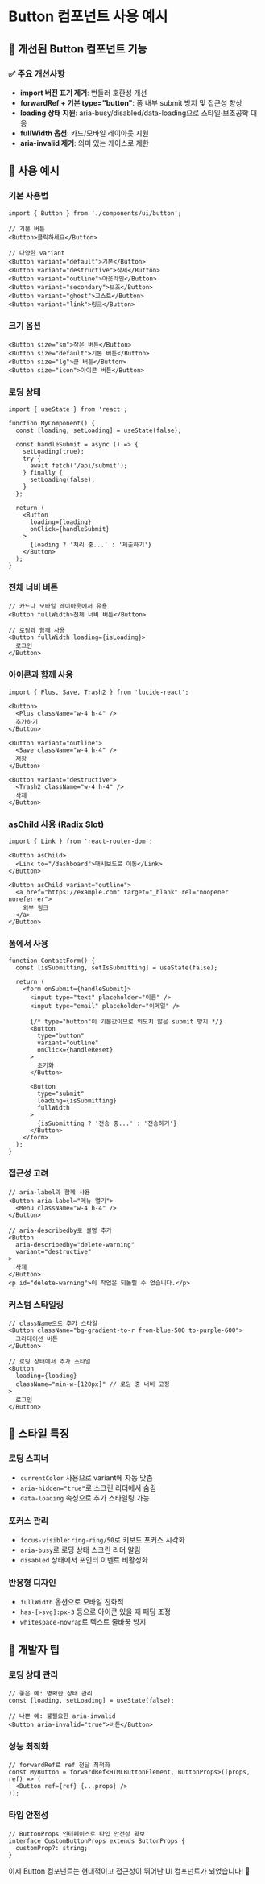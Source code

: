 # Button 컴포넌트 사용 예시

## 🚀 개선된 Button 컴포넌트 기능

### ✅ 주요 개선사항
- **import 버전 표기 제거**: 번들러 호환성 개선
- **forwardRef + 기본 type="button"**: 폼 내부 submit 방지 및 접근성 향상
- **loading 상태 지원**: aria-busy/disabled/data-loading으로 스타일·보조공학 대응
- **fullWidth 옵션**: 카드/모바일 레이아웃 지원
- **aria-invalid 제거**: 의미 있는 케이스로 제한

## 📝 사용 예시

### 기본 사용법
```tsx
import { Button } from './components/ui/button';

// 기본 버튼
<Button>클릭하세요</Button>

// 다양한 variant
<Button variant="default">기본</Button>
<Button variant="destructive">삭제</Button>
<Button variant="outline">아웃라인</Button>
<Button variant="secondary">보조</Button>
<Button variant="ghost">고스트</Button>
<Button variant="link">링크</Button>
```

### 크기 옵션
```tsx
<Button size="sm">작은 버튼</Button>
<Button size="default">기본 버튼</Button>
<Button size="lg">큰 버튼</Button>
<Button size="icon">아이콘 버튼</Button>
```

### 로딩 상태
```tsx
import { useState } from 'react';

function MyComponent() {
  const [loading, setLoading] = useState(false);

  const handleSubmit = async () => {
    setLoading(true);
    try {
      await fetch('/api/submit');
    } finally {
      setLoading(false);
    }
  };

  return (
    <Button 
      loading={loading}
      onClick={handleSubmit}
    >
      {loading ? '처리 중...' : '제출하기'}
    </Button>
  );
}
```

### 전체 너비 버튼
```tsx
// 카드나 모바일 레이아웃에서 유용
<Button fullWidth>전체 너비 버튼</Button>

// 로딩과 함께 사용
<Button fullWidth loading={isLoading}>
  로그인
</Button>
```

### 아이콘과 함께 사용
```tsx
import { Plus, Save, Trash2 } from 'lucide-react';

<Button>
  <Plus className="w-4 h-4" />
  추가하기
</Button>

<Button variant="outline">
  <Save className="w-4 h-4" />
  저장
</Button>

<Button variant="destructive">
  <Trash2 className="w-4 h-4" />
  삭제
</Button>
```

### asChild 사용 (Radix Slot)
```tsx
import { Link } from 'react-router-dom';

<Button asChild>
  <Link to="/dashboard">대시보드로 이동</Link>
</Button>

<Button asChild variant="outline">
  <a href="https://example.com" target="_blank" rel="noopener noreferrer">
    외부 링크
  </a>
</Button>
```

### 폼에서 사용
```tsx
function ContactForm() {
  const [isSubmitting, setIsSubmitting] = useState(false);

  return (
    <form onSubmit={handleSubmit}>
      <input type="text" placeholder="이름" />
      <input type="email" placeholder="이메일" />
      
      {/* type="button"이 기본값이므로 의도치 않은 submit 방지 */}
      <Button 
        type="button" 
        variant="outline"
        onClick={handleReset}
      >
        초기화
      </Button>
      
      <Button 
        type="submit"
        loading={isSubmitting}
        fullWidth
      >
        {isSubmitting ? '전송 중...' : '전송하기'}
      </Button>
    </form>
  );
}
```

### 접근성 고려
```tsx
// aria-label과 함께 사용
<Button aria-label="메뉴 열기">
  <Menu className="w-4 h-4" />
</Button>

// aria-describedby로 설명 추가
<Button 
  aria-describedby="delete-warning"
  variant="destructive"
>
  삭제
</Button>
<p id="delete-warning">이 작업은 되돌릴 수 없습니다.</p>
```

### 커스텀 스타일링
```tsx
// className으로 추가 스타일
<Button className="bg-gradient-to-r from-blue-500 to-purple-600">
  그라데이션 버튼
</Button>

// 로딩 상태에서 추가 스타일
<Button 
  loading={loading}
  className="min-w-[120px]" // 로딩 중 너비 고정
>
  로그인
</Button>
```

## 🎨 스타일 특징

### 로딩 스피너
- `currentColor` 사용으로 variant에 자동 맞춤
- `aria-hidden="true"`로 스크린 리더에서 숨김
- `data-loading` 속성으로 추가 스타일링 가능

### 포커스 관리
- `focus-visible:ring-ring/50`로 키보드 포커스 시각화
- `aria-busy`로 로딩 상태 스크린 리더 알림
- `disabled` 상태에서 포인터 이벤트 비활성화

### 반응형 디자인
- `fullWidth` 옵션으로 모바일 친화적
- `has-[>svg]:px-3` 등으로 아이콘 있을 때 패딩 조정
- `whitespace-nowrap`로 텍스트 줄바꿈 방지

## 🔧 개발자 팁

### 로딩 상태 관리
```tsx
// 좋은 예: 명확한 상태 관리
const [loading, setLoading] = useState(false);

// 나쁜 예: 불필요한 aria-invalid
<Button aria-invalid="true">버튼</Button>
```

### 성능 최적화
```tsx
// forwardRef로 ref 전달 최적화
const MyButton = forwardRef<HTMLButtonElement, ButtonProps>((props, ref) => (
  <Button ref={ref} {...props} />
));
```

### 타입 안전성
```tsx
// ButtonProps 인터페이스로 타입 안전성 확보
interface CustomButtonProps extends ButtonProps {
  customProp?: string;
}
```

이제 Button 컴포넌트는 현대적이고 접근성이 뛰어난 UI 컴포넌트가 되었습니다! 🎉


